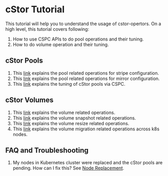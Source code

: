 # cStor Tutorial

This tutorial will help you to understand the usage of cstor-opertors.
On a high level, this tutorial covers following:

1. How to use CSPC APIs to do pool operations and their tuning.
2. How to do volume operation and their tuning.

## cStor Pools

1. This [link](./cspc/stripe/stripe.md) explains the pool related operations for stripe configuration.
2. This [link](./cspc/mirror/mirror.md) explains the pool related operations for mirror configuration.
3. This [link](./cspc/tuning/tune.md) explains the tuning of cStor pools via CSPC.


## cStor Volumes

1. This [link](./volumes/volume.md) explains the volume related operations.
2. This [link](./volumes/snapshot.md) explains the volume snapshot related operations.
3. This [link](./volumes/resize.md) explains the volume resize related operations.
4. This [link](./volumes/migration.md) explains the volume migration related operations across k8s nodes.

## FAQ and Troubleshooting

1. My nodes in Kubernetes cluster were replaced and the cStor pools are pending. How can I fix this? See [Node Replacement](./troubleshooting/migrate_pool_by_migrating_disks.md).
